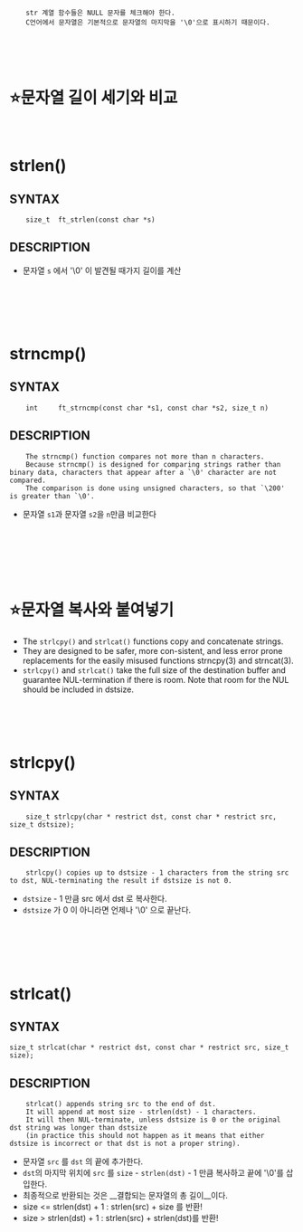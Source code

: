         str 계열 함수들은 NULL 문자를 체크해야 한다.
        C언어에서 문자열은 기본적으로 문자열의 마지막을 '\0'으로 표시하기 때문이다.
</br>
</br>
</br>

⭐문자열 길이 세기와 비교
=================

</br>

strlen()
===================

SYNTAX
------
        size_t	ft_strlen(const char *s)

DESCRIPTION
----------- 

* 문자열 `s` 에서 '\0' 이 발견될 때가지 길이를 계산
</br>
</br>
</br>
</br>

strncmp()
===================

SYNTAX
------
        int		ft_strncmp(const char *s1, const char *s2, size_t n)

DESCRIPTION
-----------
        The strncmp() function compares not more than n characters.
        Because strncmp() is designed for comparing strings rather than binary data, characters that appear after a `\0' character are not compared.
        The comparison is done using unsigned characters, so that `\200' is greater than `\0'.

* 문자열 `s1`과 문자열 `s2`을 `n`만큼 비교한다
</br>
</br>
</br>
</br>
</br>

⭐문자열 복사와 붙여넣기
=================

* The `strlcpy()` and `strlcat()` functions copy and concatenate strings.
* They are designed to be safer, more con-sistent, and less error prone replacements for the easily misused functions strncpy(3) and strncat(3).
* `strlcpy()` and `strlcat()` take the full size of the destination buffer and guarantee NUL-termination if there is room.  Note that room for the NUL should be included in dstsize.
</br>
</br>
</br>

strlcpy()
===================

SYNTAX
------
        size_t strlcpy(char * restrict dst, const char * restrict src, size_t dstsize);

DESCRIPTION
-----------
        strlcpy() copies up to dstsize - 1 characters from the string src to dst, NUL-terminating the result if dstsize is not 0.   

* `dstsize` - 1 만큼 src 에서 dst 로 복사한다.
* `dstsize` 가 0 이 아니라면 언제나 '\0' 으로 끝난다.
</br>
</br>
</br>
</br>

strlcat()
================

SYNTAX
------
    size_t strlcat(char * restrict dst, const char * restrict src, size_t size);

DESCRIPTION
-----------
        strlcat() appends string src to the end of dst. 
        It will append at most size - strlen(dst) - 1 characters.
        It will then NUL-terminate, unless dstsize is 0 or the original dst string was longer than dstsize
        (in practice this should not happen as it means that either dstsize is incorrect or that dst is not a proper string).

* 문자열 `src` 를 `dst` 의 끝에 추가한다.
* `dst`의 마지막 위치에 `src` 를 `size` - `strlen(dst)` - 1 만큼 복사하고 끝에 '\0'를 삽입한다.
* 최종적으로 반환되는 것은 __결합되는 문자열의 총 길이__이다.
* size <= strlen(dst) + 1 :  strlen(src) + size 를 반환!
* size > strlen(dst) + 1 :  strlen(src) + strlen(dst)를 반환!

